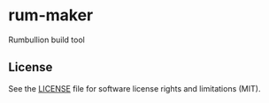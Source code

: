 # rum-maker
Rumbullion build tool

## License
See the [LICENSE](https://github.com/rnd7/rum-storage/tree/master/LICENSE.md) file for software license rights and limitations (MIT).
